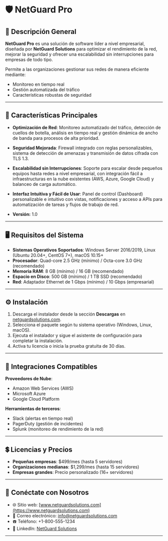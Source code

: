 # 🛡️ NetGuard Pro

## 📖 Descripción General
**NetGuard Pro** es una solución de software líder a nivel empresarial, diseñada por **NetGuard Solutions** para optimizar el rendimiento de la red, mejorar la seguridad y ofrecer una escalabilidad sin interrupciones para empresas de todo tipo.  

Permite a las organizaciones gestionar sus redes de manera eficiente mediante:  
- Monitoreo en tiempo real  
- Gestión automatizada del tráfico  
- Características robustas de seguridad  

---

## 🚀 Características Principales
- **Optimización de Red**: Monitoreo automatizado del tráfico, detección de cuellos de botella, análisis en tiempo real y gestión dinámica de ancho de banda para procesos de alta prioridad.  
- **Seguridad Mejorada**: Firewall integrado con reglas personalizables, sistema de detección de amenazas y transmisión de datos cifrada con TLS 1.3.  
- **Escalabilidad sin Interrupciones**: Soporte para escalar desde pequeños equipos hasta redes a nivel empresarial, con integración fácil a infraestructuras en la nube existentes (AWS, Azure, Google Cloud) y balanceo de carga automático.  
- **Interfaz Intuitiva y Fácil de Usar**: Panel de control (Dashboard) personalizable e intuitivo con vistas, notificaciones y acceso a APIs para automatización de tareas y flujos de trabajo de red.

- **Versión:** 1.0

---

## 🖥️ Requisitos del Sistema
- **Sistemas Operativos Soportados**: Windows Server 2016/2019, Linux (Ubuntu 20.04+, CentOS 7+), macOS 10.15+  
- **Procesador**: Quad-core 2.5 GHz (mínimo) / Octa-core 3.0 GHz (recomendado)  
- **Memoria RAM**: 8 GB (mínimo) / 16 GB (recomendado)  
- **Espacio en Disco**: 500 GB (mínimo) / 1 TB SSD (recomendado)  
- **Red**: Adaptador Ethernet de 1 Gbps (mínimo) / 10 Gbps (empresarial)  

---

## ⚙️ Instalación
1. Descarga el instalador desde la sección **Descargas** en [netguardsolutions.com](https://www.netguardsolutions.com).  
2. Selecciona el paquete según tu sistema operativo (Windows, Linux, macOS).  
3. Ejecuta el instalador y sigue el asistente de configuración para completar la instalación.  
4. Activa tu licencia o inicia la prueba gratuita de 30 días.  

---

## 🔗 Integraciones Compatibles
**Proveedores de Nube**:  
- Amazon Web Services (AWS)  
- Microsoft Azure  
- Google Cloud Platform  

**Herramientas de terceros**:  
- Slack (alertas en tiempo real)  
- PagerDuty (gestión de incidentes)  
- Splunk (monitoreo de rendimiento de la red)  

---

## 💲 Licencias y Precios
- **Pequeñas empresas**: $499/mes (hasta 5 servidores)  
- **Organizaciones medianas**: $1,299/mes (hasta 15 servidores)  
- **Empresas grandes**: Precio personalizado (16+ servidores)  

---

## 🤝 Conéctate con Nosotros
- 🌐 Sitio web: [www.netguardsolutions.com](https://www.netguardsolutions.com)  
- 📧 Correo electrónico: info@netguardsolutions.com  
- ☎️ Teléfono: +1-800-555-1234  
- 💼 LinkedIn: [NetGuard Solutions](https://www.linkedin.com/company/netguard-solutions)  

---
